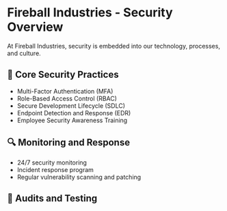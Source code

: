 # Fireball Industries - Security Overview

At Fireball Industries, security is embedded into our technology, processes, and culture.

## 🔐 Core Security Practices

- Multi-Factor Authentication (MFA)
- Role-Based Access Control (RBAC)
- Secure Development Lifecycle (SDLC)
- Endpoint Detection and Response (EDR)
- Employee Security Awareness Training

## 🔍 Monitoring and Response

- 24/7 security monitoring
- Incident response program
- Regular vulnerability scanning and patching

## 🧪 Audits and Testing

